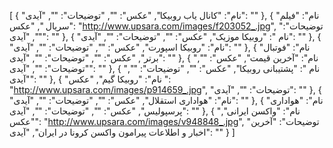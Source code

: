[
  {
    "نام": "کانال یاب روبیکا",
    "عکس": "",
    "توضیحات": "",
    "آیدی": ""
  },
  {
    "نام": "فیلم سریال ",
    "عکس": "http://www.upsara.com/images/f203052_.jpg",
    "توضیحات": "",
    "آیدی": ""
  },
  {
    "نام ": "روبیکا موزیک",
    "عکس": "",
    "توضیحات": "",
    "آیدی": ""
  },
  {
    "نام": "روبیکا اسپورت",
    "عکس": "",
    "توضیحات": "",
    "آیدی": ""
  },
  {
    "نام": "فوتبال برتر",
    "عکس": "",
    "توضیحات": "",
    "آیدی": ""
  },
  {
    "نام": "آخرین قیمت",
    "عکس": "",
    "توضیحات": "",
    "آیدی": ""
  },
  {
    "نام ": "پشتیبانی روبیکا",
    "عکس": "",
    "توضیحات": "",
    "آیدی": ""
  },
  {
    "نام": "روبیکا گیم",
    "عکس ": "http://www.upsara.com/images/p914659_.jpg",
    "توضیحات": "",
    "آیدی": ""
  },
  {
    "نام": "هواداری استقلال",
    "عکس": "",
    "توضیحات": "",
    "آیدی": ""
  },
  {
    "نام": "هواداری پرسپولیس",
    "عکس": "",
    "توضیحات": "",
    "آیدی": ""
  },
  {
    "نام": "واکسن ایرانی",
    "عکس": "http://www.upsara.com/images/v948848_.jpg",
    "توضیحات": "آخرین اخبار و اطلاعات پیرامون واکسن کرونا در ایران",
    "آیدی": ""
  }
]
